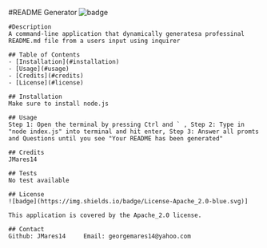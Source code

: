 #README Generator
    ![badge](https://img.shields.io/badge/license-Apache_2.0-blue.svg)
    
    #Description
    A command-line application that dynamically generatesa professinal README.md file from a users input using inquirer
    
    ## Table of Contents
    - [Installation](#installation)
    - [Usage](#usage)
    - [Credits](#credits)
    - [License](#license)
    
    ## Installation
    Make sure to install node.js
    
    ## Usage
    Step 1: Open the terminal by pressing Ctrl and ` , Step 2: Type in "node index.js" into terminal and hit enter, Step 3: Answer all promts and Questions until you see "Your README has been generated"
    
    ## Credits
    JMares14
    
    ## Tests
    No test available

    ## License
    ![badge](https://img.shields.io/badge/License-Apache_2.0-blue.svg)]
    
    This application is covered by the Apache_2.0 license. 

    ## Contact
    Github: JMares14     Email: georgemares14@yahoo.com
    
